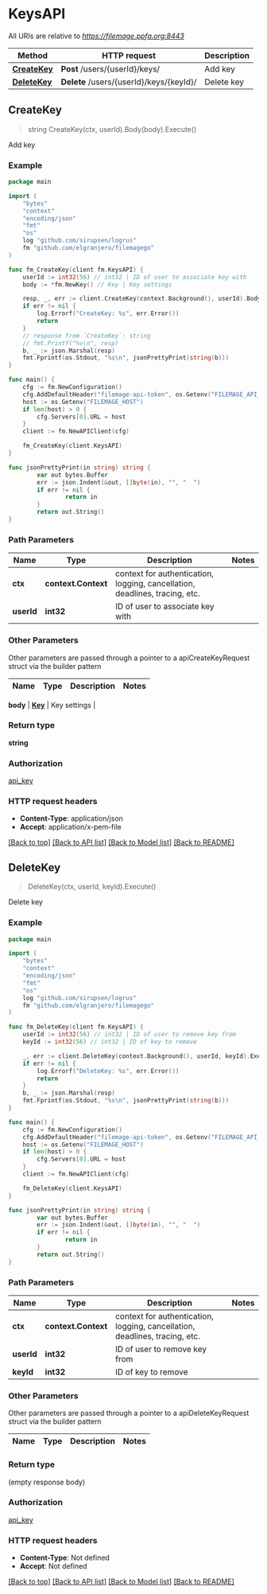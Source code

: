 # KeysAPI

All URIs are relative to *https://filemage.ppfa.org:8443*

Method | HTTP request | Description
------------- | ------------- | -------------
[**CreateKey**](KeysAPI.md#CreateKey) | **Post** /users/{userId}/keys/ | Add key
[**DeleteKey**](KeysAPI.md#DeleteKey) | **Delete** /users/{userId}/keys/{keyId}/ | Delete key



## CreateKey

> string CreateKey(ctx, userId).Body(body).Execute()

Add key



### Example

```go
package main

import (
    "bytes"
    "context"
    "encoding/json"
    "fmt"
    "os"
    log "github.com/sirupsen/logrus"
    fm "github.com/elgranjero/filemagego"
)

func fm_CreateKey(client fm.KeysAPI) {
    userId := int32(56) // int32 | ID of user to associate key with
    body := *fm.NewKey() // Key | Key settings

    resp, _, err := client.CreateKey(context.Background(), userId).Body(body).Execute()
    if err != nil {
        log.Errorf("CreateKey: %s", err.Error())
        return
    }
    // response from `CreateKey`: string
    // fmt.Printf("%v\n", resp)
    b, _ := json.Marshal(resp)
    fmt.Fprintf(os.Stdout, "%s\n", jsonPrettyPrint(string(b)))
}

func main() {
    cfg := fm.NewConfiguration()
    cfg.AddDefaultHeader("filemage-api-token", os.Getenv("FILEMAGE_API_TOKEN"))
    host := os.Getenv("FILEMAGE_HOST")
    if len(host) > 0 {
        cfg.Servers[0].URL = host
    }
    client := fm.NewAPIClient(cfg)

    fm_CreateKey(client.KeysAPI)
}

func jsonPrettyPrint(in string) string {
        var out bytes.Buffer
        err := json.Indent(&out, []byte(in), "", "  ")
        if err != nil {
                return in
        }
        return out.String()
}

```

### Path Parameters


Name | Type | Description  | Notes
------------- | ------------- | ------------- | -------------
**ctx** | **context.Context** | context for authentication, logging, cancellation, deadlines, tracing, etc.
**userId** | **int32** | ID of user to associate key with | 

### Other Parameters

Other parameters are passed through a pointer to a apiCreateKeyRequest struct via the builder pattern


Name | Type | Description  | Notes
------------- | ------------- | ------------- | -------------

 **body** | [**Key**](Key.md) | Key settings | 

### Return type

**string**

### Authorization

[api_key](../README.md#api_key)

### HTTP request headers

- **Content-Type**: application/json
- **Accept**: application/x-pem-file

[[Back to top]](#) [[Back to API list]](../README.md#documentation-for-api-endpoints)
[[Back to Model list]](../README.md#documentation-for-models)
[[Back to README]](../README.md)


## DeleteKey

> DeleteKey(ctx, userId, keyId).Execute()

Delete key

### Example

```go
package main

import (
    "bytes"
    "context"
    "encoding/json"
    "fmt"
    "os"
    log "github.com/sirupsen/logrus"
    fm "github.com/elgranjero/filemagego"
)

func fm_DeleteKey(client fm.KeysAPI) {
    userId := int32(56) // int32 | ID of user to remove key from
    keyId := int32(56) // int32 | ID of key to remove

    _, err := client.DeleteKey(context.Background(), userId, keyId).Execute()
    if err != nil {
        log.Errorf("DeleteKey: %s", err.Error())
        return
    }
    b, _ := json.Marshal(resp)
    fmt.Fprintf(os.Stdout, "%s\n", jsonPrettyPrint(string(b)))
}

func main() {
    cfg := fm.NewConfiguration()
    cfg.AddDefaultHeader("filemage-api-token", os.Getenv("FILEMAGE_API_TOKEN"))
    host := os.Getenv("FILEMAGE_HOST")
    if len(host) > 0 {
        cfg.Servers[0].URL = host
    }
    client := fm.NewAPIClient(cfg)

    fm_DeleteKey(client.KeysAPI)
}

func jsonPrettyPrint(in string) string {
        var out bytes.Buffer
        err := json.Indent(&out, []byte(in), "", "  ")
        if err != nil {
                return in
        }
        return out.String()
}

```

### Path Parameters


Name | Type | Description  | Notes
------------- | ------------- | ------------- | -------------
**ctx** | **context.Context** | context for authentication, logging, cancellation, deadlines, tracing, etc.
**userId** | **int32** | ID of user to remove key from | 
**keyId** | **int32** | ID of key to remove | 

### Other Parameters

Other parameters are passed through a pointer to a apiDeleteKeyRequest struct via the builder pattern


Name | Type | Description  | Notes
------------- | ------------- | ------------- | -------------



### Return type

 (empty response body)

### Authorization

[api_key](../README.md#api_key)

### HTTP request headers

- **Content-Type**: Not defined
- **Accept**: Not defined

[[Back to top]](#) [[Back to API list]](../README.md#documentation-for-api-endpoints)
[[Back to Model list]](../README.md#documentation-for-models)
[[Back to README]](../README.md)

